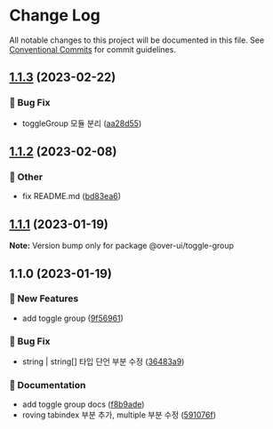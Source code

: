 # Change Log

All notable changes to this project will be documented in this file.
See [Conventional Commits](https://conventionalcommits.org) for commit guidelines.

## [1.1.3](https://github.com/over-ui/unstyled/compare/@over-ui/toggle-group@1.1.2...@over-ui/toggle-group@1.1.3) (2023-02-22)

### :bug: Bug Fix

- toggleGroup 모듈 분리 ([aa28d55](https://github.com/over-ui/unstyled/commit/aa28d554771a6a55bce5348c6c04fa179db7bc43))

## [1.1.2](https://github.com/over-ui/unstyled/compare/@over-ui/toggle-group@1.1.1...@over-ui/toggle-group@1.1.2) (2023-02-08)

### :mega: Other

- fix README.md ([bd83ea6](https://github.com/over-ui/unstyled/commit/bd83ea6dfc4d86bc81526afe94d39fdefe7832c7))

## [1.1.1](https://github.com/over-ui/unstyled/compare/@over-ui/toggle-group@1.1.0...@over-ui/toggle-group@1.1.1) (2023-01-19)

**Note:** Version bump only for package @over-ui/toggle-group

## 1.1.0 (2023-01-19)

### :rocket: New Features

- add toggle group ([9f56961](https://github.com/over-ui/unstyled/commit/9f569615e413af488e43120a04506876c57c5b69))

### :bug: Bug Fix

- string | string[] 타입 단언 부분 수정 ([36483a9](https://github.com/over-ui/unstyled/commit/36483a9d30058750868ab6c70125288e64132aed))

### :memo: Documentation

- add toggle group docs ([f8b9ade](https://github.com/over-ui/unstyled/commit/f8b9ade8651519bec93333e6c3ae544909f4389a))
- roving tabindex 부분 추가, multiple 부분 수정 ([591076f](https://github.com/over-ui/unstyled/commit/591076fe8946e8042b78c4241606be669b746d37))
